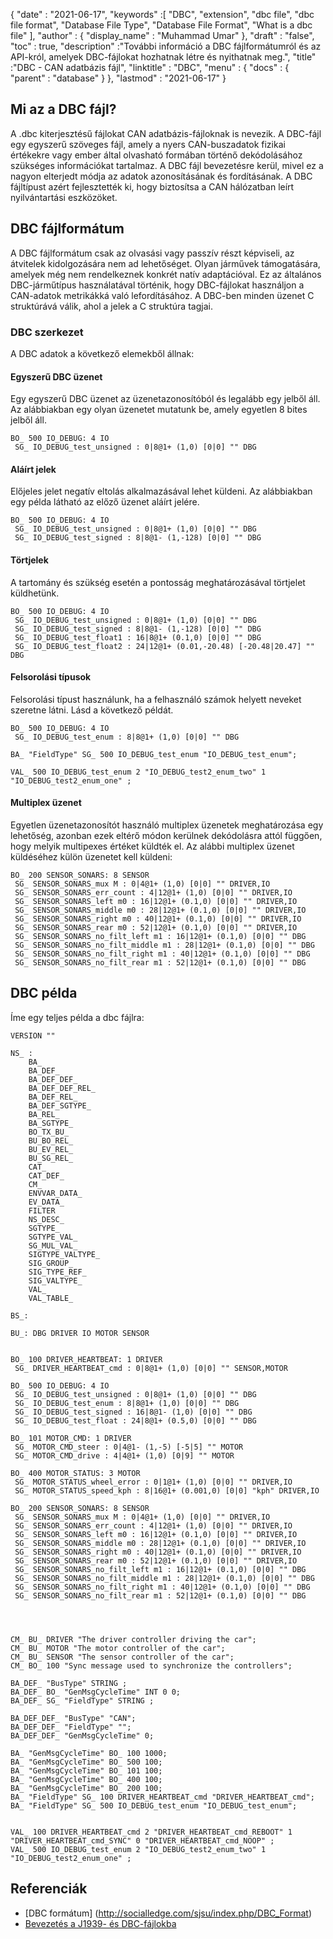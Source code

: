 {
  "date" : "2021-06-17",
  "keywords" :[ "DBC", "extension", "dbc file", "dbc file format", "Database File Type", "Database File Format", "What is a dbc file" ],
  "author" : {
    "display_name" : "Muhammad Umar"
},
  "draft" : "false",
  "toc" : true,
  "description" :"További információ a DBC fájlformátumról és az API-król, amelyek DBC-fájlokat hozhatnak létre és nyithatnak meg.",
  "title" :"DBC - CAN adatbázis fájl",
  "linktitle" : "DBC",
  "menu" : {
    "docs" : {
      "parent" : "database"
}
},
  "lastmod" : "2021-06-17"
}

## Mi az a DBC fájl?
A .dbc kiterjesztésű fájlokat CAN adatbázis-fájloknak is nevezik. A DBC-fájl egy egyszerű szöveges fájl, amely a nyers CAN-buszadatok fizikai értékekre vagy ember által olvasható formában történő dekódolásához szükséges információkat tartalmaz. A DBC fájl bevezetésre kerül, mivel ez a nagyon elterjedt módja az adatok azonosításának és fordításának. A DBC fájltípust azért fejlesztették ki, hogy biztosítsa a CAN hálózatban leírt nyilvántartási eszközöket.

## DBC fájlformátum
A DBC fájlformátum csak az olvasási vagy passzív részt képviseli, az átvitelek kidolgozására nem ad lehetőséget. Olyan járművek támogatására, amelyek még nem rendelkeznek konkrét natív adaptációval. Ez az általános DBC-járműtípus használatával történik, hogy DBC-fájlokat használjon a CAN-adatok metrikákká való lefordításához. A DBC-ben minden üzenet C struktúrává válik, ahol a jelek a C struktúra tagjai.

### DBC szerkezet
A DBC adatok a következő elemekből állnak:

#### Egyszerű DBC üzenet
Egy egyszerű DBC üzenet az üzenetazonosítóból és legalább egy jelből áll. Az alábbiakban egy olyan üzenetet mutatunk be, amely egyetlen 8 bites jelből áll.

```
BO_ 500 IO_DEBUG: 4 IO
 SG_ IO_DEBUG_test_unsigned : 0|8@1+ (1,0) [0|0] "" DBG
```
#### Aláírt jelek
Előjeles jelet negatív eltolás alkalmazásával lehet küldeni. Az alábbiakban egy példa látható az előző üzenet aláírt jelére.

```
BO_ 500 IO_DEBUG: 4 IO
 SG_ IO_DEBUG_test_unsigned : 0|8@1+ (1,0) [0|0] "" DBG
 SG_ IO_DEBUG_test_signed : 8|8@1- (1,-128) [0|0] "" DBG
```
#### Törtjelek
A tartomány és szükség esetén a pontosság meghatározásával törtjelet küldhetünk.

```
BO_ 500 IO_DEBUG: 4 IO
 SG_ IO_DEBUG_test_unsigned : 0|8@1+ (1,0) [0|0] "" DBG
 SG_ IO_DEBUG_test_signed : 8|8@1- (1,-128) [0|0] "" DBG
 SG_ IO_DEBUG_test_float1 : 16|8@1+ (0.1,0) [0|0] "" DBG
 SG_ IO_DEBUG_test_float2 : 24|12@1+ (0.01,-20.48) [-20.48|20.47] "" DBG
```
#### Felsorolási típusok
Felsorolási típust használunk, ha a felhasználó számok helyett neveket szeretne látni. Lásd a következő példát.

```
BO_ 500 IO_DEBUG: 4 IO
 SG_ IO_DEBUG_test_enum : 8|8@1+ (1,0) [0|0] "" DBG

BA_ "FieldType" SG_ 500 IO_DEBUG_test_enum "IO_DEBUG_test_enum";

VAL_ 500 IO_DEBUG_test_enum 2 "IO_DEBUG_test2_enum_two" 1 "IO_DEBUG_test2_enum_one" ;
```
#### Multiplex üzenet
Egyetlen üzenetazonosítót használó multiplex üzenetek meghatározása egy lehetőség, azonban ezek eltérő módon kerülnek dekódolásra attól függően, hogy melyik multipexes értéket küldték el. Az alábbi multiplex üzenet küldéséhez külön üzenetet kell küldeni:

```
BO_ 200 SENSOR_SONARS: 8 SENSOR
 SG_ SENSOR_SONARS_mux M : 0|4@1+ (1,0) [0|0] "" DRIVER,IO
 SG_ SENSOR_SONARS_err_count : 4|12@1+ (1,0) [0|0] "" DRIVER,IO
 SG_ SENSOR_SONARS_left m0 : 16|12@1+ (0.1,0) [0|0] "" DRIVER,IO
 SG_ SENSOR_SONARS_middle m0 : 28|12@1+ (0.1,0) [0|0] "" DRIVER,IO
 SG_ SENSOR_SONARS_right m0 : 40|12@1+ (0.1,0) [0|0] "" DRIVER,IO
 SG_ SENSOR_SONARS_rear m0 : 52|12@1+ (0.1,0) [0|0] "" DRIVER,IO
 SG_ SENSOR_SONARS_no_filt_left m1 : 16|12@1+ (0.1,0) [0|0] "" DBG
 SG_ SENSOR_SONARS_no_filt_middle m1 : 28|12@1+ (0.1,0) [0|0] "" DBG
 SG_ SENSOR_SONARS_no_filt_right m1 : 40|12@1+ (0.1,0) [0|0] "" DBG
 SG_ SENSOR_SONARS_no_filt_rear m1 : 52|12@1+ (0.1,0) [0|0] "" DBG
```

## DBC példa

Íme egy teljes példa a dbc fájlra:

```
VERSION ""

NS_ :
	BA_
	BA_DEF_
	BA_DEF_DEF_
	BA_DEF_DEF_REL_
	BA_DEF_REL_
	BA_DEF_SGTYPE_
	BA_REL_
	BA_SGTYPE_
	BO_TX_BU_
	BU_BO_REL_
	BU_EV_REL_
	BU_SG_REL_
	CAT_
	CAT_DEF_
	CM_
	ENVVAR_DATA_
	EV_DATA_
	FILTER
	NS_DESC_
	SGTYPE_
	SGTYPE_VAL_
	SG_MUL_VAL_
	SIGTYPE_VALTYPE_
	SIG_GROUP_
	SIG_TYPE_REF_
	SIG_VALTYPE_
	VAL_
	VAL_TABLE_

BS_:

BU_: DBG DRIVER IO MOTOR SENSOR


BO_ 100 DRIVER_HEARTBEAT: 1 DRIVER
 SG_ DRIVER_HEARTBEAT_cmd : 0|8@1+ (1,0) [0|0] "" SENSOR,MOTOR

BO_ 500 IO_DEBUG: 4 IO
 SG_ IO_DEBUG_test_unsigned : 0|8@1+ (1,0) [0|0] "" DBG
 SG_ IO_DEBUG_test_enum : 8|8@1+ (1,0) [0|0] "" DBG
 SG_ IO_DEBUG_test_signed : 16|8@1- (1,0) [0|0] "" DBG
 SG_ IO_DEBUG_test_float : 24|8@1+ (0.5,0) [0|0] "" DBG

BO_ 101 MOTOR_CMD: 1 DRIVER
 SG_ MOTOR_CMD_steer : 0|4@1- (1,-5) [-5|5] "" MOTOR
 SG_ MOTOR_CMD_drive : 4|4@1+ (1,0) [0|9] "" MOTOR

BO_ 400 MOTOR_STATUS: 3 MOTOR
 SG_ MOTOR_STATUS_wheel_error : 0|1@1+ (1,0) [0|0] "" DRIVER,IO
 SG_ MOTOR_STATUS_speed_kph : 8|16@1+ (0.001,0) [0|0] "kph" DRIVER,IO

BO_ 200 SENSOR_SONARS: 8 SENSOR
 SG_ SENSOR_SONARS_mux M : 0|4@1+ (1,0) [0|0] "" DRIVER,IO
 SG_ SENSOR_SONARS_err_count : 4|12@1+ (1,0) [0|0] "" DRIVER,IO
 SG_ SENSOR_SONARS_left m0 : 16|12@1+ (0.1,0) [0|0] "" DRIVER,IO
 SG_ SENSOR_SONARS_middle m0 : 28|12@1+ (0.1,0) [0|0] "" DRIVER,IO
 SG_ SENSOR_SONARS_right m0 : 40|12@1+ (0.1,0) [0|0] "" DRIVER,IO
 SG_ SENSOR_SONARS_rear m0 : 52|12@1+ (0.1,0) [0|0] "" DRIVER,IO
 SG_ SENSOR_SONARS_no_filt_left m1 : 16|12@1+ (0.1,0) [0|0] "" DBG
 SG_ SENSOR_SONARS_no_filt_middle m1 : 28|12@1+ (0.1,0) [0|0] "" DBG
 SG_ SENSOR_SONARS_no_filt_right m1 : 40|12@1+ (0.1,0) [0|0] "" DBG
 SG_ SENSOR_SONARS_no_filt_rear m1 : 52|12@1+ (0.1,0) [0|0] "" DBG




CM_ BU_ DRIVER "The driver controller driving the car";
CM_ BU_ MOTOR "The motor controller of the car";
CM_ BU_ SENSOR "The sensor controller of the car";
CM_ BO_ 100 "Sync message used to synchronize the controllers";

BA_DEF_ "BusType" STRING ;
BA_DEF_ BO_ "GenMsgCycleTime" INT 0 0;
BA_DEF_ SG_ "FieldType" STRING ;

BA_DEF_DEF_ "BusType" "CAN";
BA_DEF_DEF_ "FieldType" "";
BA_DEF_DEF_ "GenMsgCycleTime" 0;

BA_ "GenMsgCycleTime" BO_ 100 1000;
BA_ "GenMsgCycleTime" BO_ 500 100;
BA_ "GenMsgCycleTime" BO_ 101 100;
BA_ "GenMsgCycleTime" BO_ 400 100;
BA_ "GenMsgCycleTime" BO_ 200 100;
BA_ "FieldType" SG_ 100 DRIVER_HEARTBEAT_cmd "DRIVER_HEARTBEAT_cmd";
BA_ "FieldType" SG_ 500 IO_DEBUG_test_enum "IO_DEBUG_test_enum";


VAL_ 100 DRIVER_HEARTBEAT_cmd 2 "DRIVER_HEARTBEAT_cmd_REBOOT" 1 "DRIVER_HEARTBEAT_cmd_SYNC" 0 "DRIVER_HEARTBEAT_cmd_NOOP" ;
VAL_ 500 IO_DEBUG_test_enum 2 "IO_DEBUG_test2_enum_two" 1 "IO_DEBUG_test2_enum_one" ;

```







## Referenciák ##

* [DBC formátum] (http://socialledge.com/sjsu/index.php/DBC_Format)
* [Bevezetés a J1939- és DBC-fájlokba](https://www.kvaser.com/developer-blog/an-introduction-j1939-and-dbc-files/)

